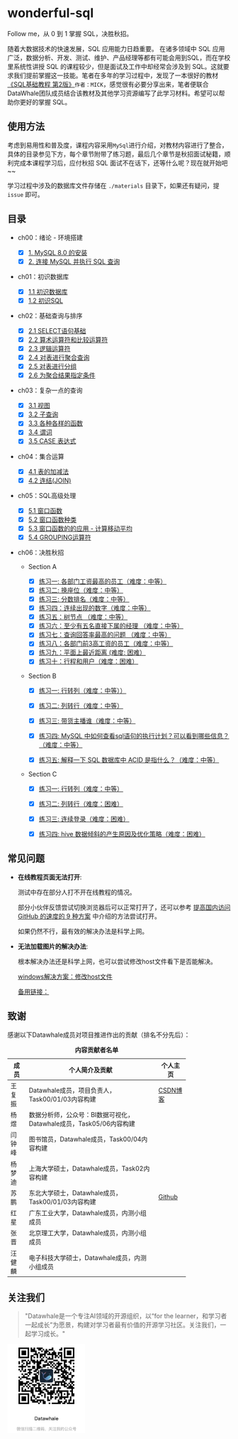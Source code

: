 # wonderful-sql
Follow me，从 0 到 1 掌握 SQL，决胜秋招。

随着大数据技术的快速发展，SQL 应用能力日趋重要。 在诸多领域中 SQL 应用广泛，数据分析、开发、测试、维护、产品经理等都有可能会用到SQL，而在学校里系统性讲授 SQL 的课程较少，但是面试及工作中却经常会涉及到 SQL。这就要求我们提前掌握这一技能。笔者在多年的学习过程中，发现了一本很好的教材[《SQL基础教程 第2版》](https://book.douban.com/subject/27055712/)`作者：MICK`，感觉很有必要分享出来，笔者便联合DataWhale团队成员结合该教材及其他学习资源编写了此学习材料。希望可以帮助你更好的掌握 SQL。

## 使用方法

考虑到易用性和普及度，课程内容采用`MySql`进行介绍，对教材内容进行了整合，具体的目录参见下方，每个章节附带了练习题，最后几个章节是秋招面试秘籍，顺利完成本课程学习后，应付秋招 SQL 面试不在话下，还等什么呢？现在就开始吧~~

学习过程中涉及的数据库文件存储在 `./materials` 目录下，如果还有疑问，提 `issue` 即可。

## 目录

* ch00：绪论 - 环境搭建
    - [x] [1. MySQL 8.0 的安装](https://github.com/datawhalechina/team-learning-sql/blob/main/Task00%EF%BC%9A%E7%BB%AA%E8%AE%BA%20-%20%E7%8E%AF%E5%A2%83%E6%90%AD%E5%BB%BA.md#1-mysql-80-%E7%9A%84%E5%AE%89%E8%A3%85)
    - [x] [2. 连接 MySQL 并执行 SQL 查询](https://github.com/datawhalechina/team-learning-sql/blob/main/Task00%EF%BC%9A%E7%BB%AA%E8%AE%BA%20-%20%E7%8E%AF%E5%A2%83%E6%90%AD%E5%BB%BA.md#2-%E8%BF%9E%E6%8E%A5-mysql-%E5%B9%B6%E6%89%A7%E8%A1%8C-sql-%E6%9F%A5%E8%AF%A2)

* ch01：初识数据库
    - [x] [1.1 初识数据库](https://github.com/datawhalechina/team-learning-sql/blob/main/Task01%EF%BC%9A%E5%88%9D%E8%AF%86%E6%95%B0%E6%8D%AE%E5%BA%93.md#11-%E5%88%9D%E8%AF%86%E6%95%B0%E6%8D%AE%E5%BA%93)
    - [x] [1.2 初识SQL](https://github.com/datawhalechina/team-learning-sql/blob/main/Task01%EF%BC%9A%E5%88%9D%E8%AF%86%E6%95%B0%E6%8D%AE%E5%BA%93.md#11-%E5%88%9D%E8%AF%86%E6%95%B0%E6%8D%AE%E5%BA%93)

* ch02：基础查询与排序
    - [x] [2.1 SELECT语句基础](https://github.com/datawhalechina/team-learning-sql/blob/main/Task02%EF%BC%9A%E5%9F%BA%E7%A1%80%E6%9F%A5%E8%AF%A2%E4%B8%8E%E6%8E%92%E5%BA%8F.md#21-select%E8%AF%AD%E5%8F%A5%E5%9F%BA%E7%A1%80)
    - [x] [2.2 算术运算符和比较运算符](https://github.com/datawhalechina/team-learning-sql/blob/main/Task02%EF%BC%9A%E5%9F%BA%E7%A1%80%E6%9F%A5%E8%AF%A2%E4%B8%8E%E6%8E%92%E5%BA%8F.md#22-%E7%AE%97%E6%9C%AF%E8%BF%90%E7%AE%97%E7%AC%A6%E5%92%8C%E6%AF%94%E8%BE%83%E8%BF%90%E7%AE%97%E7%AC%A6)
    - [x] [2.3 逻辑运算符](https://github.com/datawhalechina/team-learning-sql/blob/main/Task02%EF%BC%9A%E5%9F%BA%E7%A1%80%E6%9F%A5%E8%AF%A2%E4%B8%8E%E6%8E%92%E5%BA%8F.md#23-%E9%80%BB%E8%BE%91%E8%BF%90%E7%AE%97%E7%AC%A6)
    - [x] [2.4 对表进行聚合查询](https://github.com/datawhalechina/team-learning-sql/blob/main/Task02%EF%BC%9A%E5%9F%BA%E7%A1%80%E6%9F%A5%E8%AF%A2%E4%B8%8E%E6%8E%92%E5%BA%8F.md#24-%E5%AF%B9%E8%A1%A8%E8%BF%9B%E8%A1%8C%E8%81%9A%E5%90%88%E6%9F%A5%E8%AF%A2)
    - [x] [2.5 对表进行分组](https://github.com/datawhalechina/team-learning-sql/blob/main/Task02%EF%BC%9A%E5%9F%BA%E7%A1%80%E6%9F%A5%E8%AF%A2%E4%B8%8E%E6%8E%92%E5%BA%8F.md#25-%E5%AF%B9%E8%A1%A8%E8%BF%9B%E8%A1%8C%E5%88%86%E7%BB%84)
    - [x] [2.6 为聚合结果指定条件](https://github.com/datawhalechina/team-learning-sql/blob/main/Task02%EF%BC%9A%E5%9F%BA%E7%A1%80%E6%9F%A5%E8%AF%A2%E4%B8%8E%E6%8E%92%E5%BA%8F.md#26-%E4%B8%BA%E8%81%9A%E5%90%88%E7%BB%93%E6%9E%9C%E6%8C%87%E5%AE%9A%E6%9D%A1%E4%BB%B6)

* ch03：复杂一点的查询
    - [x] [3.1 视图](https://github.com/datawhalechina/team-learning-sql/blob/main/Task03%EF%BC%9A%E5%A4%8D%E6%9D%82%E4%B8%80%E7%82%B9%E7%9A%84%E6%9F%A5%E8%AF%A2.md#31-%E8%A7%86%E5%9B%BE)
    - [x] [3.2 子查询](https://github.com/datawhalechina/team-learning-sql/blob/main/Task03%EF%BC%9A%E5%A4%8D%E6%9D%82%E4%B8%80%E7%82%B9%E7%9A%84%E6%9F%A5%E8%AF%A2.md#33-%E5%90%84%E7%A7%8D%E5%90%84%E6%A0%B7%E7%9A%84%E5%87%BD%E6%95%B0)
    - [x] [3.3 各种各样的函数](https://github.com/datawhalechina/team-learning-sql/blob/main/Task03%EF%BC%9A%E5%A4%8D%E6%9D%82%E4%B8%80%E7%82%B9%E7%9A%84%E6%9F%A5%E8%AF%A2.md#33-%E5%90%84%E7%A7%8D%E5%90%84%E6%A0%B7%E7%9A%84%E5%87%BD%E6%95%B0)
    - [x] [3.4 谓词](https://github.com/datawhalechina/team-learning-sql/blob/main/Task03%EF%BC%9A%E5%A4%8D%E6%9D%82%E4%B8%80%E7%82%B9%E7%9A%84%E6%9F%A5%E8%AF%A2.md#34-%E8%B0%93%E8%AF%8D)
    - [x] [3.5 CASE 表达式](https://github.com/datawhalechina/team-learning-sql/blob/main/Task03%EF%BC%9A%E5%A4%8D%E6%9D%82%E4%B8%80%E7%82%B9%E7%9A%84%E6%9F%A5%E8%AF%A2.md#35-case-%E8%A1%A8%E8%BE%BE%E5%BC%8F)

* ch04：集合运算
    - [x] [4.1 表的加减法](https://github.com/datawhalechina/team-learning-sql/blob/main/Task04%EF%BC%9A%E9%9B%86%E5%90%88%E8%BF%90%E7%AE%97.md#41-%E8%A1%A8%E7%9A%84%E5%8A%A0%E5%87%8F%E6%B3%95)
    - [x] [4.2 连结(JOIN)](https://github.com/datawhalechina/team-learning-sql/blob/main/Task04%EF%BC%9A%E9%9B%86%E5%90%88%E8%BF%90%E7%AE%97.md#42-%E8%BF%9E%E7%BB%93join)

* ch05：SQL高级处理
    - [x] [5.1 窗口函数](https://github.com/datawhalechina/team-learning-sql/blob/main/Task05%EF%BC%9ASQL%E9%AB%98%E7%BA%A7%E5%A4%84%E7%90%86.md#51-%E7%AA%97%E5%8F%A3%E5%87%BD%E6%95%B0)
    - [x] [5.2 窗口函数种类](https://github.com/datawhalechina/team-learning-sql/blob/main/Task05%EF%BC%9ASQL%E9%AB%98%E7%BA%A7%E5%A4%84%E7%90%86.md#52-%E7%AA%97%E5%8F%A3%E5%87%BD%E6%95%B0%E7%A7%8D%E7%B1%BB)
    - [x] [5.3 窗口函数的的应用 - 计算移动平均](https://github.com/datawhalechina/team-learning-sql/blob/main/Task05%EF%BC%9ASQL%E9%AB%98%E7%BA%A7%E5%A4%84%E7%90%86.md#53-%E7%AA%97%E5%8F%A3%E5%87%BD%E6%95%B0%E7%9A%84%E7%9A%84%E5%BA%94%E7%94%A8---%E8%AE%A1%E7%AE%97%E7%A7%BB%E5%8A%A8%E5%B9%B3%E5%9D%87)
    - [x] [5.4 GROUPING运算符](https://github.com/datawhalechina/team-learning-sql/blob/main/Task05%EF%BC%9ASQL%E9%AB%98%E7%BA%A7%E5%A4%84%E7%90%86.md#54-grouping%E8%BF%90%E7%AE%97%E7%AC%A6)

* ch06：决胜秋招

    - Section A
    
        - [x] [练习一: 各部门工资最高的员工（难度：中等）](https://github.com/datawhalechina/team-learning-sql/blob/main/Task06%EF%BC%9A%E7%BB%BC%E5%90%88%E7%BB%83%E4%B9%A0.md#%E7%BB%83%E4%B9%A0%E4%B8%80-%E5%90%84%E9%83%A8%E9%97%A8%E5%B7%A5%E8%B5%84%E6%9C%80%E9%AB%98%E7%9A%84%E5%91%98%E5%B7%A5%E9%9A%BE%E5%BA%A6%E4%B8%AD%E7%AD%89)
        - [x] [练习二: 换座位（难度：中等）](https://github.com/datawhalechina/team-learning-sql/blob/main/Task06%EF%BC%9A%E7%BB%BC%E5%90%88%E7%BB%83%E4%B9%A0.md#%E7%BB%83%E4%B9%A0%E4%BA%8C-%E6%8D%A2%E5%BA%A7%E4%BD%8D%E9%9A%BE%E5%BA%A6%E4%B8%AD%E7%AD%89)
        - [x] [练习三: 分数排名（难度：中等）](https://github.com/datawhalechina/team-learning-sql/blob/main/Task06%EF%BC%9A%E7%BB%BC%E5%90%88%E7%BB%83%E4%B9%A0.md#%E7%BB%83%E4%B9%A0%E4%B8%89--%E5%88%86%E6%95%B0%E6%8E%92%E5%90%8D%E9%9A%BE%E5%BA%A6%E4%B8%AD%E7%AD%89)
        - [x] [练习四：连续出现的数字（难度：中等）](https://github.com/datawhalechina/team-learning-sql/blob/main/Task06%EF%BC%9A%E7%BB%BC%E5%90%88%E7%BB%83%E4%B9%A0.md#%E7%BB%83%E4%B9%A0%E5%9B%9B%E8%BF%9E%E7%BB%AD%E5%87%BA%E7%8E%B0%E7%9A%84%E6%95%B0%E5%AD%97%E9%9A%BE%E5%BA%A6%E4%B8%AD%E7%AD%89)
        - [x] [练习五：树节点 （难度：中等）](https://github.com/datawhalechina/team-learning-sql/blob/main/Task06%EF%BC%9A%E7%BB%BC%E5%90%88%E7%BB%83%E4%B9%A0.md#%E7%BB%83%E4%B9%A0%E4%BA%94%E6%A0%91%E8%8A%82%E7%82%B9-%E9%9A%BE%E5%BA%A6%E4%B8%AD%E7%AD%89)
        - [x] [练习六：至少有五名直接下属的经理 （难度：中等）](https://github.com/datawhalechina/team-learning-sql/blob/main/Task06%EF%BC%9A%E7%BB%BC%E5%90%88%E7%BB%83%E4%B9%A0.md#%E7%BB%83%E4%B9%A0%E5%85%AD%E8%87%B3%E5%B0%91%E6%9C%89%E4%BA%94%E5%90%8D%E7%9B%B4%E6%8E%A5%E4%B8%8B%E5%B1%9E%E7%9A%84%E7%BB%8F%E7%90%86-%E9%9A%BE%E5%BA%A6%E4%B8%AD%E7%AD%89)
        - [x] [练习七：查询回答率最高的问题 （难度：中等）](https://github.com/datawhalechina/team-learning-sql/blob/main/Task06%EF%BC%9A%E7%BB%BC%E5%90%88%E7%BB%83%E4%B9%A0.md#%E7%BB%83%E4%B9%A0%E5%85%AB%E6%9F%A5%E8%AF%A2%E5%9B%9E%E7%AD%94%E7%8E%87%E6%9C%80%E9%AB%98%E7%9A%84%E9%97%AE%E9%A2%98-%E9%9A%BE%E5%BA%A6%E4%B8%AD%E7%AD%89)
        - [x] [练习八：各部门前3高工资的员工（难度：中等）](https://github.com/datawhalechina/team-learning-sql/blob/main/Task06%EF%BC%9A%E7%BB%BC%E5%90%88%E7%BB%83%E4%B9%A0.md#%E7%BB%83%E4%B9%A0%E4%B9%9D%E5%90%84%E9%83%A8%E9%97%A8%E5%89%8D3%E9%AB%98%E5%B7%A5%E8%B5%84%E7%9A%84%E5%91%98%E5%B7%A5%E9%9A%BE%E5%BA%A6%E4%B8%AD%E7%AD%89)
        - [x] [练习九：平面上最近距离 (难度: 困难）](https://github.com/datawhalechina/team-learning-sql/blob/main/Task06%EF%BC%9A%E7%BB%BC%E5%90%88%E7%BB%83%E4%B9%A0.md#%E7%BB%83%E4%B9%A0%E5%8D%81%E5%B9%B3%E9%9D%A2%E4%B8%8A%E6%9C%80%E8%BF%91%E8%B7%9D%E7%A6%BB-%E9%9A%BE%E5%BA%A6-%E5%9B%B0%E9%9A%BE)
        - [x] [练习十：行程和用户（难度：困难）](https://github.com/datawhalechina/team-learning-sql/blob/main/Task06%EF%BC%9A%E7%BB%BC%E5%90%88%E7%BB%83%E4%B9%A0.md#%E7%BB%83%E4%B9%A0%E5%8D%81%E4%B8%80%E8%A1%8C%E7%A8%8B%E5%92%8C%E7%94%A8%E6%88%B7%E9%9A%BE%E5%BA%A6%E5%9B%B0%E9%9A%BE)

    - Section B
    
        - [x] [练习一: 行转列（难度：中等））](https://github.com/datawhalechina/wonderful-sql/blob/main/ch07:%20%E7%A7%8B%E6%8B%9B%E7%A7%98%E7%B1%8D%20B.md#%E7%BB%83%E4%B9%A0%E4%B8%80%E8%A1%8C%E8%BD%AC%E5%88%97)
        - [x] [练习二: 列转行（难度：中等）](https://github.com/datawhalechina/wonderful-sql/blob/main/ch07:%20%E7%A7%8B%E6%8B%9B%E7%A7%98%E7%B1%8D%20B.md#%E7%BB%83%E4%B9%A0%E4%BA%8C%E5%88%97%E8%BD%AC%E8%A1%8C)
        - [x] [练习三: 带货主播谁（难度：中等）](https://github.com/datawhalechina/wonderful-sql/blob/main/ch07:%20%E7%A7%8B%E6%8B%9B%E7%A7%98%E7%B1%8D%20B.md#%E7%BB%83%E4%B9%A0%E4%B8%89%E5%B8%A6%E8%B4%A7%E4%B8%BB%E6%92%AD)
        - [x] [练习四: MySQL 中如何查看sql语句的执行计划？可以看到哪些信息？（难度：中等）](https://github.com/datawhalechina/wonderful-sql/blob/main/ch07:%20%E7%A7%8B%E6%8B%9B%E7%A7%98%E7%B1%8D%20B.md#%E7%BB%83%E4%B9%A0%E5%9B%9Bmysql-%E4%B8%AD%E5%A6%82%E4%BD%95%E6%9F%A5%E7%9C%8Bsql%E8%AF%AD%E5%8F%A5%E7%9A%84%E6%89%A7%E8%A1%8C%E8%AE%A1%E5%88%92%E5%8F%AF%E4%BB%A5%E7%9C%8B%E5%88%B0%E5%93%AA%E4%BA%9B%E4%BF%A1%E6%81%AF)
        - [x] [练习五: 解释一下 SQL 数据库中 ACID 是指什么？（难度：中等）](https://github.com/datawhalechina/wonderful-sql/blob/main/ch07:%20%E7%A7%8B%E6%8B%9B%E7%A7%98%E7%B1%8D%20B.md#%E7%BB%83%E4%B9%A0%E4%BA%94%E8%A7%A3%E9%87%8A%E4%B8%80%E4%B8%8B-sql-%E6%95%B0%E6%8D%AE%E5%BA%93%E4%B8%AD-acid-%E6%98%AF%E6%8C%87%E4%BB%80%E4%B9%88)


    - Section C
    
        - [x] [练习一: 行转列（难度：中等）](https://github.com/datawhalechina/wonderful-sql/blob/main/ch08:%20%E7%A7%8B%E6%8B%9B%E7%A7%98%E7%B1%8D%20C.md#%E7%BB%83%E4%B9%A0%E4%B8%80%E8%A1%8C%E8%BD%AC%E5%88%97)
        - [x] [练习二: 列转行（难度：困难）](https://github.com/datawhalechina/wonderful-sql/blob/main/ch08:%20%E7%A7%8B%E6%8B%9B%E7%A7%98%E7%B1%8D%20C.md#%E7%BB%83%E4%B9%A0%E4%BA%8C%E5%88%97%E8%BD%AC%E8%A1%8C)
        - [x] [练习三: 连续登录（难度：困难）](https://github.com/datawhalechina/wonderful-sql/blob/main/ch08:%20%E7%A7%8B%E6%8B%9B%E7%A7%98%E7%B1%8D%20C.md#%E7%BB%83%E4%B9%A0%E4%B8%89%E8%BF%9E%E7%BB%AD%E7%99%BB%E5%BD%95)
        - [x] [练习四: hive 数据倾斜的产生原因及优化策略（难度：困难）](https://github.com/datawhalechina/wonderful-sql/blob/main/ch08:%20%E7%A7%8B%E6%8B%9B%E7%A7%98%E7%B1%8D%20C.md#%E7%BB%83%E4%B9%A0%E5%9B%9Bhive-%E6%95%B0%E6%8D%AE%E5%80%BE%E6%96%9C%E7%9A%84%E4%BA%A7%E7%94%9F%E5%8E%9F%E5%9B%A0%E5%8F%8A%E4%BC%98%E5%8C%96%E7%AD%96%E7%95%A5)


## 常见问题

- **在线教程页面无法打开**: 

    测试中存在部分人打不开在线教程的情况。

    部分小伙伴反馈尝试切换浏览器后可以正常打开了，还可以参考 [提高国内访问 GitHub 的速度的 9 种方案](https://mp.weixin.qq.com/s/sHQ0yjqYNgEb1Bw_X0BxZg) 中介绍的方法尝试打开。
    
    如果仍然不行，最有效的解决办法是科学上网。

- **无法加载图片的解决办法**: 

    根本解决办法还是科学上网，也可以尝试修改host文件看下是否能解决。

    [windows解决方案：修改host文件](https://blog.csdn.net/u011583927/article/details/104384169)
    
    [备用链接：](https://hub.fastgit.org/datawhalechina/wonderful-sql)

## 致谢

感谢以下Datawhale成员对项目推进作出的贡献（排名不分先后）：

<table align="center" style="width:80%;">
  <caption><b>内容贡献者名单</b></caption>
<thead>
  <tr>
    <th>成员</th>
    <th>个人简介及贡献</th>
    <th>个人主页</th>
  </tr>
</thead>
<tbody>
  <tr>
    <td><span style="font-weight:normal;font-style:normal;text-decoration:none">王复振</span></td>
    <td><span style="font-weight:normal;font-style:normal;text-decoration:none">Datawhale成员，项目负责人，Task00/01/03内容构建 </td>
    <td><a href="https://blog.csdn.net/mba1398">CSDN博客</a></td>
  </tr>
  <tr>
    <td><span style="font-weight:normal;font-style:normal;text-decoration:none">杨煜</span></td>
    <td><span style="font-weight:normal;font-style:normal;text-decoration:none">数据分析师，公众号：BI数据可视化，Datawhale成员，Task05/06内容构建</td>
    <td></td>
  </tr>
  <tr>
    <td><span style="font-weight:normal;font-style:normal;text-decoration:none">闫钟峰</span></td>
    <td><span style="font-weight:normal;font-style:normal;text-decoration:none">图书馆员，Datawhale成员，Task00/04内容构建</td>
    <td></td>
  </tr>
  <tr>
    <td><span style="font-weight:normal;font-style:normal;text-decoration:none">杨梦迪</span></td>
    <td><span style="font-weight:normal;font-style:normal;text-decoration:none">上海大学硕士，Datawhale成员，Task02内容构建</td>
    <td></td>
  </tr>
  <tr>
    <td><span style="font-weight:normal;font-style:normal;text-decoration:none">苏鹏</span></td>
    <td><span style="font-weight:normal;font-style:normal;text-decoration:none">东北大学硕士，Datawhale成员，Task00/01/03内容构建</td>
    <td><a href="https://github.com/SuperSupeng">Github</a></td>
  </tr>
  <tr>
    <td><span style="font-weight:normal;font-style:normal;text-decoration:none">红星</span></td>
    <td><span style="font-weight:normal;font-style:normal;text-decoration:none">广东工业大学，Datawhale成员，内测小组成员</td>
    <td></td>
  </tr>
  <tr>
    <td><span style="font-weight:normal;font-style:normal;text-decoration:none">张晋</span></td>
    <td><span style="font-weight:normal;font-style:normal;text-decoration:none">北京理工大学，Datawhale成员，内测小组成员</td>
    <td></td>
  </tr>
  <tr>
    <td><span style="font-weight:normal;font-style:normal;text-decoration:none">汪健麟</span></td>
    <td><span style="font-weight:normal;font-style:normal;text-decoration:none">电子科技大学硕士，Datawhale成员，内测小组成员</td>
    <td></td>
  </tr>
</tbody>
</table> 


## 关注我们

> "Datawhale是一个专注AI领域的开源组织，以“for the learner，和学习者一起成长”为愿景，构建对学习者最有价值的开源学习社区。关注我们，一起学习成长。"

<img src="./img/datawhale_code.jpeg" width="175" height= "200">
